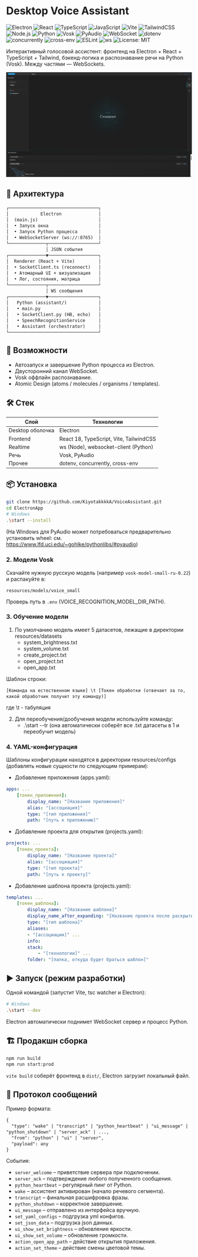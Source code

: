 # Desktop Voice Assistant

<div id="badges">

<img src="https://img.shields.io/badge/Electron-47848F?logo=electron&logoColor=white" alt="Electron" />
<img src="https://img.shields.io/badge/React-149ECA?logo=react&logoColor=white" alt="React" />
<img src="https://img.shields.io/badge/TypeScript-3178C6?logo=typescript&logoColor=white" alt="TypeScript" />
<img src="https://img.shields.io/badge/JavaScript-3178C6?logo=javascript&logoColor=white" alt="JavaScript" />
<img src="https://img.shields.io/badge/Vite-646CFF?logo=vite&logoColor=white" alt="Vite" />
<img src="https://img.shields.io/badge/TailwindCSS-0EA5E9?logo=tailwindcss&logoColor=white" alt="TailwindCSS" />
<img src="https://img.shields.io/badge/Node.js-5FA04E?logo=nodedotjs&logoColor=white" alt="Node.js" />

<img src="https://img.shields.io/badge/Python-3776AB?logo=python&logoColor=white" alt="Python" />
<img src="https://img.shields.io/badge/Vosk-ASR-orange" alt="Vosk" />
<img src="https://img.shields.io/badge/PyAudio-FFB000" alt="PyAudio" />

<img src="https://img.shields.io/badge/WebSocket-ws-3B82F6" alt="WebSocket" />
<img src="https://img.shields.io/badge/dotenv-ECF0F1" alt="dotenv" />
<img src="https://img.shields.io/badge/concurrently-444?logo=npm&logoColor=fff" alt="concurrently" />
<img src="https://img.shields.io/badge/cross--env-2F855A" alt="cross-env" />

<img src="https://img.shields.io/badge/ESLint-4B32C3?logo=eslint&logoColor=white" alt="ESLint" />
<img src="https://img.shields.io/badge/WS_Server-ws%208.x-0A84FF" alt="ws" />

<img src="https://img.shields.io/badge/License-MIT-green" alt="License: MIT" />

</div>

Интерактивный голосовой ассистент: фронтенд на Electron + React + TypeScript + Tailwind, бэкенд-логика и распознавание речи на Python (Vosk). Между частями — WebSockets.

<img src='public/images/preview.png'>

## 🧩 Архитектура
```
┌──────────────────────────────────┐
│            Electron              │
│  (main.js)                       │
│  • Запуск окна                   │
│  • Запуск Python процесса        │
│  • WebSocketServer (ws://:8765)  │
└──────────────┬───────────────────┘
               │ JSON события
┌──────────────▼───────────────────┐
│  Renderer (React + Vite)         │
│  • SocketClient.ts (reconnect)   │
│  • Атомарный UI + визуализация   │
│  • Лог, состояния, матрица       │
└──────────────┬───────────────────┘
               │ WS сообщения
┌──────────────▼───────────────────┐
│   Python (assistant/)            │
│   • main.py                      │
│   • SocketClient.py (HB, echo)   │
│   • SpeechRecognitionService     │
│   • Assistant (orchestrator)     │
└──────────────────────────────────┘
```

## 🚀 Возможности
- Автозапуск и завершение Python процесса из Electron.
- Двусторонний канал WebSocket.
- Vosk оффлайн распознавание.
- Atomic Design (atoms / molecules / organisms / templates).

## 🛠️ Стек
| Слой | Технологии |
|------|------------|
| Desktop оболочка | Electron |
| Frontend | React 18, TypeScript, Vite, TailwindCSS |
| Realtime | ws (Node), websocket-client (Python) |
| Речь | Vosk, PyAudio |
| Прочее | dotenv, concurrently, cross-env |

## 📦 Установка
```bash
git clone https://github.com/KiyotakkkkA/VoiceAssistant.git
cd ElectronApp
# Windows
.\start --install
```

(На Windows для PyAudio может потребоваться предварительно установить wheel: см. https://www.lfd.uci.edu/~gohlke/pythonlibs/#pyaudio)

### 2. Модели Vosk
Скачайте нужную русскую модель (например `vosk-model-small-ru-0.22`) и распакуйте в:
```
resources/models/voice_small
```
Проверь путь в `.env` (VOICE_RECOGNITION_MODEL_DIR_PATH).

### 3. Обучение модели
1) По умолчанию модель имеет 5 датасетов, лежащие в директории resources/datasets
    - system_brightness.txt
    - system_volume.txt
    - create_project.txt
    - open_project.txt
    - open_app.txt

Шаблон строки:
```plaintext
[Команда на естественном языке] \t [Токен обработки (отвечает за то, какой обработчик получит эту команду)]
```
где \t - табуляция

2) Для переобучения/дообучения модели используйте команду:
    - .\start --tr (она автоматически соберёт все .txt датасеты в 1 и переобучит модель)

### 4. YAML-конфигурация
Шаблоны конфигурации находятся в директории resources/configs (добавлять новые сущности по следующим примерам):

- Добавление приложения (apps.yaml):
```yaml
apps: ...
    [токен_приложения]:
        display_name: "[Название приложения]"
        alias: "[ассоциация]"
        type: "[тип приложения]"
        path: "[путь к приложению]"
```

- Добавление проекта для открытия (projects.yaml):
```yaml
projects: ...
    [токен_проекта]:
        display_name: "[Название проекта]"
        alias: "[ассоциация]"
        type: "[тип проекта]"
        path: "[путь к проекту]"
```

- Добавление шаблона проекта (projects.yaml):
```yaml
templates: ...
    [токен_шаблона]:
        display_name: "[Название шаблона]"
        display_name_after_expanding: "[Название проекта после раскрытия]"
        type: "[тип шаблона]"
        aliases:
        - "[ассоциации]" ...
        info:
        stack: 
            - "[технологии]" ...
        folder: "[папка, откуда будет браться шаблон]"
```

## ▶️ Запуск (режим разработки)
Одной командой (запустит Vite, tsc watcher и Electron):
```bash
# Windows
.\start --dev
```
Electron автоматически поднимет WebSocket сервер и процесс Python.

## 🏗️ Продакшн сборка
```bash
npm run build
npm run start:prod
```
`vite build` соберёт фронтенд в `dist/`, Electron загрузит локальный файл.

## 🔌 Протокол сообщений
Пример формата:
```jsonc
{
  "type": "wake" | "transcript" | "python_heartbeat" | "ui_message" | "python_shutdown" | "server_ack" | ...,
  "from": "python" | "ui" | "server",
  "payload": any
}
```
События:
- `server_welcome` – приветствие сервера при подключении.
- `server_ack` – подтверждение любого полученного сообщения.
- `python_heartbeat` – регулярный пинг от Python.
- `wake` – ассистент активирован (начало речевого сегмента).
- `transcript` – финальная расшифровка фразы.
- `python_shutdown` – корректное завершение.
- `ui_message` – отправлено из интерфейса вручную.
- `set_yaml_configs` – подгрузка yml конфигов. 
- `set_json_data` – подгрузка json данных. 
- `ui_show_set_brightness` – обновление яркости. 
- `ui_show_set_volume` – обновление громкости. 
- `action_open_app_path` – действие открытия приложения. 
- `action_set_theme` – действие смены цветовой темы. 

